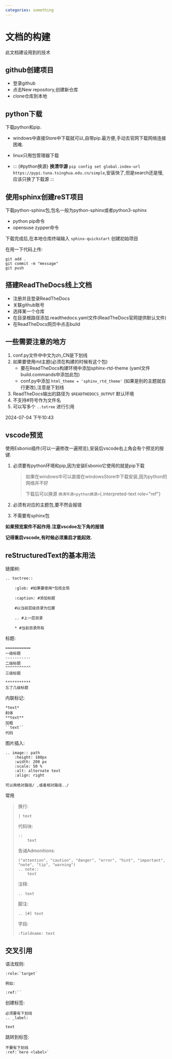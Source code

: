 ```yaml
---
categories: something
---
```


# 文档的构建

此文档建设用到的技术

## github创建项目

- 登录github
- 点击New repository,创建新仓库
- clone仓库到本地

## python下载

下载python和pip.

- windows中直接Store中下载就可以,自带pip.最方便,手动去官网下载网络连接困难.

- linux只用包管理器下载

- ::: {#python换源}
  **换清华源**
  `pip config set global.index-url https://pypi.tuna.tsinghua.edu.cn/simple`,安装快了,但是search还是慢,应该只换了下载源
  :::

## 使用sphinx创建reST项目

下载python-sphinx包,包名一般为python-sphinx或者python3-sphinx

- python pip命令
- opensuse zypper命令

下载完成后,在本地仓库终端输入 `sphinx-quickstart` 创建初始项目

在用一下代码上传:

    git add .
    git commit -m "message"
    git push

## 搭建ReadTheDocs线上文档

- 注册并且登录ReadTheDocs
- 关联github账号
- 选择某一个仓库
- 在目录根路径添加.readthedocs.yaml文件(ReadTheDocs官网提供默认文件)
- 在ReadTheDocs网页中点击build

## 一些需要注意的地方

1.  conf.py文件中中文为zh_CN是下划线
2.  如果要使用rtd主题(必须在构建的时候有这个包)
    - 要在ReadTheDocs构建环境中添加sphinx-rtd-theme
      (yaml文件build.commands中添加此包)
    - conf.py中添加 `html_theme = 'sphinx_rtd_theme'`
      (如果是别的主题就自行更改),注意是下划线
3.  ReadTheDocs输出的路径为 `$READTHEDOCS_OUTPUT` 默认环境
4.  不支持#符号作为文件名
5.  可以写多个 `..totree` 进行引用

2024-07-04 下午10:43

## vscode预览

使用Esbonio插件(可以一遍修改一遍预览),安装后vscode右上角会有个预览的按键.

1.  必须要有python环境和pip,因为安装Esbonio它使用的就是pip下载

    > 如果在windows中可以直接在windowsStore中下载安装,因为python的网络并不好
    >
    > 下载后可以换源 `换清华源<python换源>`{.interpreted-text
    > role="ref"}

2.  必须有对应的主题包,要不然会报错

3.  不需要有sphinx包

**如果预览案件不起作用.注意vscdoe左下角的报错**

**记得重启vscode,有时候必须重启才能起效.**

## reStructuredText的基本用法

链接树:

    .. toctree:: 

        :glob: #如果要使用*包揽全局

        :caption: #添加标题

        #以当前层级目录为位置

        .. #上一层目录

        * #当前目录所有

标题:

    =========== 
    一级标题
    -----------
    二级标题
    ^^^^^^^^^^^
    三级标题

    ***********
    忘了几级标题

内联标记:

    *text*
    斜体
    **text**
    加粗
    ``text``
    代码

图片插入:

    .. image:: path
        :height: 100px
        :width: 200 px
        :scale: 50 %
        :alt: alternate text
        :align: right

    可以用绝对路径/ ,或者相对路径../

常用

> 换行:
>
>     | text
>
> 代码块:
>
>     :: 
>         text
>
> 告诫Admonitions:
>
>     ("attention", "caution", "danger", "error", "hint", "important", "note", "tip", "warning")
>     .. note::
>         text
>
> 注释:
>
>     .. text
>
> 脚注:
>
>     .. [#] text
>
> 字段:
>
>     :fieldname: text

## 交叉引用

语法规则:

    :role:`target`

    例如:

    :ref:``

创建标签:

    必须要有下划线
    .. _label:

    text

跳转到标签:

    不要有下划线
    :ref:`here <label>`
